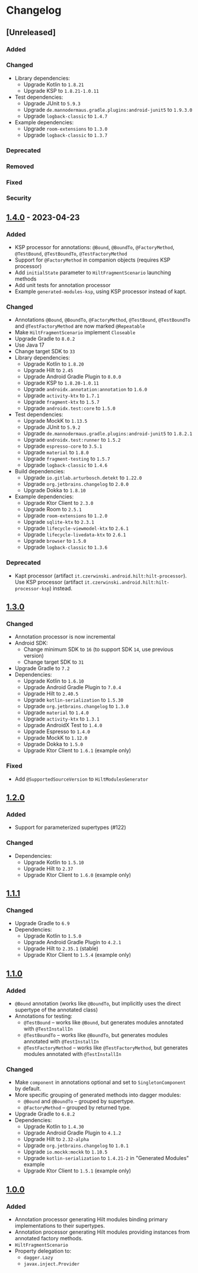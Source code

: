 # Changelog

## [Unreleased]
### Added

### Changed
- Library dependencies:
  - Upgrade Kotlin to `1.8.21`
  - Upgrade KSP to `1.8.21-1.0.11`
- Test dependencies:
  - Upgrade JUnit to `5.9.3`
  - Upgrade `de.mannodermaus.gradle.plugins:android-junit5` to `1.9.3.0`
  - Upgrade `logback-classic` to `1.4.7`
- Example dependencies:
  - Upgrade `room-extensions` to `1.3.0`
  - Upgrade `logback-classic` to `1.3.7`

### Deprecated

### Removed

### Fixed

### Security

## [1.4.0] - 2023-04-23
### Added
- KSP processor for annotations:
  `@Bound`, `@BoundTo`, `@FactoryMethod`, `@TestBound`, `@TestBoundTo`, `@TestFactoryMethod`
- Support for `@FactoryMethod` in companion objects (requires KSP processor)
- Add `initialState` parameter to `HiltFragmentScenario` launching methods
- Add unit tests for annotation processor
- Example `generated-modules-ksp`, using KSP processor instead of kapt.

### Changed
- Annotations `@Bound`, `@BoundTo`, `@FactoryMethod`, `@TestBound`, `@TestBoundTo` and `@TestFactoryMethod`
  are now marked `@Repeatable`
- Make `HiltFragmentScenario` implement `Closeable`
- Upgrade Gradle to `8.0.2`
- Use Java 17
- Change target SDK to `33`
- Library dependencies:
  - Upgrade Kotlin to `1.8.20`
  - Upgrade Hilt to `2.45`
  - Upgrade Android Gradle Plugin to `8.0.0`
  - Upgrade KSP to `1.8.20-1.0.11`
  - Upgrade `androidx.annotation:annotation` to `1.6.0`
  - Upgrade `activity-ktx` to `1.7.1`
  - Upgrade `fragment-ktx` to `1.5.7`
  - Upgrade `androidx.test:core` to `1.5.0`
- Test dependencies:
  - Upgrade MockK to `1.13.5`
  - Upgrade JUnit to `5.9.2`
  - Upgrade `de.mannodermaus.gradle.plugins:android-junit5` to `1.8.2.1`
  - Upgrade `androidx.test:runner` to `1.5.2`
  - Upgrade `espresso-core` to `3.5.1`
  - Upgrade `material` to `1.8.0`
  - Upgrade `fragment-testing` to `1.5.7`
  - Upgrade `logback-classic` to `1.4.6`
- Build dependencies:
  - Upgrade `io.gitlab.arturbosch.detekt` to `1.22.0`
  - Upgrade `org.jetbrains.changelog` to `2.0.0`
  - Upgrade Dokka to `1.8.10`
- Example dependencies:
  - Upgrade Ktor Client to `2.3.0`
  - Upgrade Room to `2.5.1`
  - Upgrade `room-extensions` to `1.2.0`
  - Upgrade `sqlite-ktx` to `2.3.1`
  - Upgrade `lifecycle-viewmodel-ktx` to `2.6.1`
  - Upgrade `lifecycle-livedata-ktx` to `2.6.1`
  - Upgrade `browser` to `1.5.0`
  - Upgrade `logback-classic` to `1.3.6`

### Deprecated
- Kapt processor (artifact `it.czerwinski.android.hilt:hilt-processor`).
  Use KSP processor (artifact `it.czerwinski.android.hilt:hilt-processor-ksp`) instead.

## [1.3.0]
### Changed
- Annotation processor is now incremental
- Android SDK:
  - Change minimum SDK to `16` (to support SDK `14`, use previous version)
  - Change target SDK to `31`
- Upgrade Gradle to `7.2`
- Dependencies:
  - Upgrade Kotlin to `1.6.10`
  - Upgrade Android Gradle Plugin to `7.0.4`
  - Upgrade Hilt to `2.40.5`
  - Upgrade `kotlin-serialization` to `1.5.30`
  - Upgrade `org.jetbrains.changelog` to `1.3.0`
  - Upgrade `material` to `1.4.0`
  - Upgrade `activity-ktx` to `1.3.1`
  - Upgrade AndroidX Test to `1.4.0`
  - Upgrade Espresso to `1.4.0`
  - Upgrade MockK to `1.12.0`
  - Upgrade Dokka to `1.5.0`
  - Upgrade Ktor Client to `1.6.1` (example only)

### Fixed
- Add `@SupportedSourceVersion` to `HiltModulesGenerator`

## [1.2.0]
### Added
- Support for parameterized supertypes (#122)

### Changed
- Dependencies:
  - Upgrade Kotlin to `1.5.10`
  - Upgrade Hilt to `2.37`
  - Upgrade Ktor Client to `1.6.0` (example only)

## [1.1.1]
### Changed
- Upgrade Gradle to `6.9`
- Dependencies:
  - Upgrade Kotlin to `1.5.0`
  - Upgrade Android Gradle Plugin to `4.2.1`
  - Upgrade Hilt to `2.35.1` (stable)
  - Upgrade Ktor Client to `1.5.4` (example only)

## [1.1.0]
### Added
- `@Bound` annotation (works like `@BoundTo`, but implicitly uses the direct supertype of the annotated class)
- Annotations for testing:
  - `@TestBound` – works like `@Bound`, but generates modules annotated with `@TestInstallIn`
  - `@TestBoundTo` – works like `@BoundTo`, but generates modules annotated with `@TestInstallIn`
  - `@TestFactoryMethod` – works like `@TestFactoryMethod`, but generates modules annotated with `@TestInstallIn`

### Changed
- Make `component` in annotations optional and set to `SingletonComponent` by default.
- More specific grouping of generated methods into dagger modules:
  - `@Bound` and `@BoundTo` – grouped by supertype.
  - `@FactoryMethod` – grouped by returned type.
- Upgrade Gradle to `6.8.2`
- Dependencies:
  - Upgrade Kotlin to `1.4.30`
  - Upgrade Android Gradle Plugin to `4.1.2`
  - Upgrade Hilt to `2.32-alpha`
  - Upgrade `org.jetbrains.changelog` to `1.0.1`
  - Upgrade `io.mockk:mockk` to `1.10.5`
  - Upgrade `kotlin-serialization` to `1.4.21-2` in "Generated Modules" example
  - Upgrade Ktor Client to `1.5.1` (example only)

## [1.0.0]
### Added
- Annotation processor generating Hilt modules binding primary implementations to their supertypes.
- Annotation processor generating Hilt modules providing instances from annotated factory methods.
- `HiltFragmentScenario`
- Property delegation to:
  - `dagger.Lazy`
  - `javax.inject.Provider`

[1.4.0]: https://github.com/sczerwinski/android-hilt/compare/v1.3.0...v1.4.0
[1.3.0]: https://github.com/sczerwinski/android-hilt/compare/v1.2.0...v1.3.0
[1.2.0]: https://github.com/sczerwinski/android-hilt/compare/v1.1.1...v1.2.0
[1.1.1]: https://github.com/sczerwinski/android-hilt/compare/v1.1.0...v1.1.1
[1.1.0]: https://github.com/sczerwinski/android-hilt/compare/v1.0.0...v1.1.0
[1.0.0]: https://github.com/sczerwinski/android-hilt/releases/tag/v1.0.0
